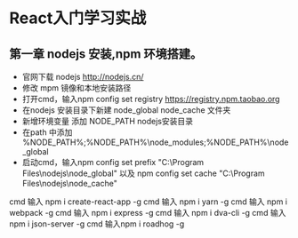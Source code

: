 React入门学习实战
======
第一章 nodejs 安装,npm 环境搭建。
------
* 官网下载 nodejs http://nodejs.cn/
* 修改 mpm 镜像和本地安装路径
* 打开cmd，输入npm config set registry https://registry.npm.taobao.org
* 在nodejs 安装目录下新建 node_global node_cache 文件夹
* 新增环境变量  添加 NODE_PATH  nodejs安装目录
* 在path 中添加 %NODE_PATH%\;%NODE_PATH%\node_modules;%NODE_PATH%\node_global
* 启动cmd，输入npm config set prefix "C:\Program Files\nodejs\node_global" 以及 npm config set cache "C:\Program Files\nodejs\node_cache"

cmd 输入 npm i create-react-app -g
cmd 输入 npm i yarn -g
cmd 输入 npm i webpack -g
cmd 输入 npm i express -g
cmd 输入 npm i dva-cli -g
cmd 输入 npm i json-server -g
cmd 输入npm i roadhog -g
